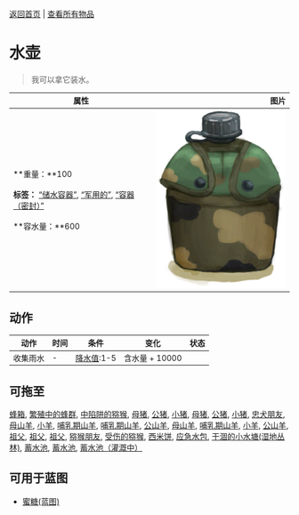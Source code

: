 [返回首页](index.md)   |  [查看所有物品](object.md)
# 水壶  
> 我可以拿它装水。  
  
  属性  |   图片   
 ----  |  ----:   
 **重量：**100<br><br>**标签：**	[“储水容器”](tag_WaterContainer.md), [“军用的”](tag_Military.md), [“容器（密封）”](tag_ContainerSealed.md)<br><br>**容水量：**600  |  ![](Sprite/MilitaryCanteen.png)   
  
## 动作  
动作  |  时间  |  条件  |  变化  |  状态  
----  |  ----  |  ----  |  ----  |  ----  
收集雨水  |  -  |  [降水值](RainValue.md):1-5  |  含水量 + 10000<br>  |    
## 可拖至  
[蜂箱](BeeSkep.md), [繁殖中的蜂群](BeeSkepSwarming.md), [中陷阱的猕猴](CageTrapMacaque.md), [母猪](BoarEnclosureFemale.md), [公猪](BoarEnclosureMale.md), [小猪](BoarEnclosurePiglet.md), [母猪](BoarTiedFemale.md), [公猪](BoarTiedMale.md), [小猪](BoarTiedPiglet.md), [忠犬朋友](DogFriend.md), [母山羊](GoatEnclosureFemale.md), [小羊](GoatEnclosureKid.md), [哺乳期山羊](GoatEnclosureLactating.md), [哺乳期山羊](GoatEnclosureLactating.md), [公山羊](GoatEnclosureMale.md), [母山羊](GoatTiedFemale.md), [哺乳期山羊](GoatTiedFemaleLactating.md), [小羊](GoatTiedKid.md), [公山羊](GoatTiedMale.md), [祖父](Grandfather.md), [祖父](Grandfather.md), [祖父](GrandfatherHealthy.md), [猕猴朋友](MacaqueFriend.md), [受伤的猕猴](MacaqueWounded.md), [西米饼](SagoFlatbread.md), [应急水包](WaterRation.md), [干涸的小水塘(湿地丛林)](Puddle.md), [蓄水池](WaterReservoir.md), [蓄水池](WaterReservoirFull.md), [蓄水池（灌溉中）](WaterReservoirIrrigating.md)  
## 可用于蓝图  
- [蜜糖(蓝图)](Bp_HoneyCandy.md)  
  
  
